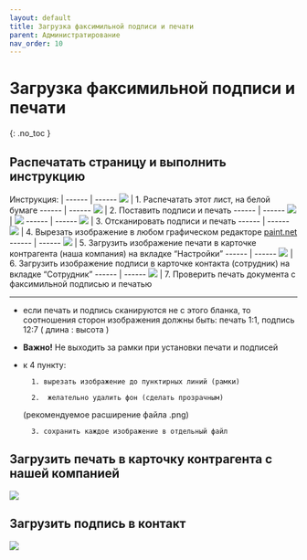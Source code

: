 ```yaml
---
layout: default
title: Загрузка факсимильной подписи и печати
parent: Администратирование
nav_order: 10
---
```


# Загрузка факсимильной подписи и печати
{: .no_toc }

## Распечатать страницу и выполнить инструкцию

Инструкция: |
------ | ------
![](../../images/print.png)   | 1. Распечатать этот лист, на белой бумаге
------ | ------
![](../../images/print1.png)   | 2. Поставить подписи и печать
------ | ------
![](../../images/print2.png)   | ![](../../images/print3.png)
------ | ------
![](../../images/print4.png)   | 3. Отсканировать подписи и печать
------ | ------
![](../../images/print5.png)   | 4. Вырезать изображение в любом графическом редакторе [paint.net](http://paintnet.ru/)
------ | ------
![](../../images/print6.png)   | 5. Загрузить изображение печати в карточке контрагента (наша компания) на вкладке “Настройки”
------ | ------
![](../../images/print7.png)   | 6. Загрузить изображение подписи в карточке контакта (сотрудник) на вкладке “Сотрудник”
------ | ------
![](../../images/print8.png)   | 7. Проверить печать документа с факсимильной подписью и печатью

-----------
- если печать и подпись сканируются не с этого бланка, то соотношения сторон изображения должны быть: печать 1:1, подпись 12:7 ( длина : высота )

- **Важно!** Не выходить за рамки при установки печати и подписей

- к 4 пункту:

        1. вырезать изображение до пунктирных линий (рамки)

        2.  желательно удалить фон (сделать прозрачным)
  (рекомендуемое расширение файла .png)

        3. сохранить каждое изображение в отдельный файл

## Загрузить печать в карточку контрагента с нашей компанией

![](../../images/counterparty.png)

## Загрузить подпись в контакт

![](../../images/contact.png)
